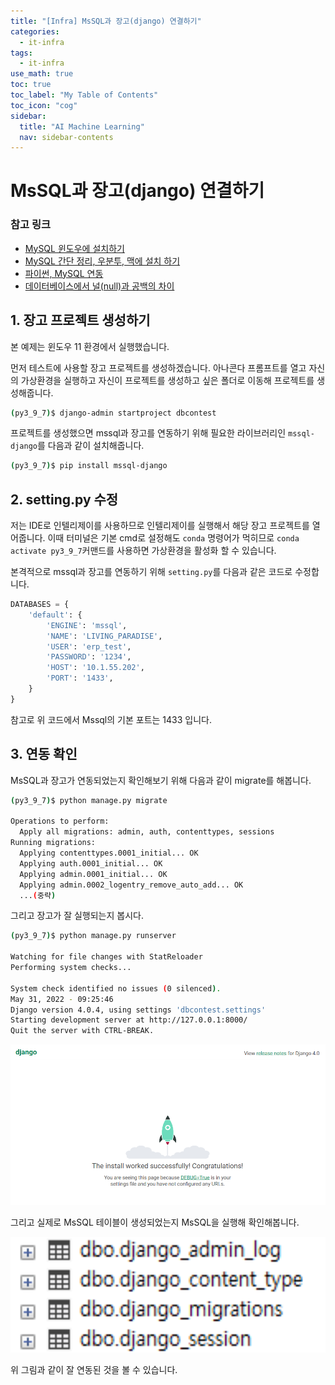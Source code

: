 ```yaml
---
title: "[Infra] MsSQL과 장고(django) 연결하기"
categories:
  - it-infra
tags:
  - it-infra
use_math: true
toc: true
toc_label: "My Table of Contents"
toc_icon: "cog"
sidebar:
  title: "AI Machine Learning"
  nav: sidebar-contents
---
```


# MsSQL과 장고(django) 연결하기

### 참고 링크  

* [MySQL 윈도우에 설치하기](https://losskatsu.github.io/it-infra/mysql-install-win/)
* [MySQL 간단 정리, 우분투, 맥에 설치 하기](https://losskatsu.github.io/it-infra/mysql-index/)
* [파이썬, MySQL 연동](https://losskatsu.github.io/programming/py-db-conn/)
* [데이터베이스에서 널(null)과 공백의 차이](https://losskatsu.github.io/it-infra/db-null/)

## 1. 장고 프로젝트 생성하기

본 예제는 윈도우 11 환경에서 실행했습니다. 

먼저 테스트에 사용할 장고 프로젝트를 생성하겠습니다. 
아나콘다 프롬프트를 열고 자신의 가상환경을 실행하고 
자신이 프로젝트를 생성하고 싶은 폴더로 이동해 프로젝트를 생성해줍니다. 

```bash
(py3_9_7)$ django-admin startproject dbcontest
```

프로젝트를 생성했으면 mssql과 장고를 연동하기 위해 필요한 라이브러리인 ```mssql-django```를 다음과 같이 설치해줍니다.

```bash
(py3_9_7)$ pip install mssql-django
```

## 2. setting.py 수정

저는 IDE로 인텔리제이를 사용하므로 
인텔리제이를 실행해서 해당 장고 프로젝트를 열어줍니다. 
이때 터미널은 기본 cmd로 설정해도 ```conda``` 명령어가 먹히므로 ```conda activate py3_9_7```커맨드를 사용하면 
가상환경을 활성화 할 수 있습니다. 

본격적으로 mssql과 장고를 연동하기 위해 ```setting.py```를 다음과 같은 코드로 수정합니다. 

```python
DATABASES = {
    'default': {
        'ENGINE': 'mssql',
        'NAME': 'LIVING_PARADISE',
        'USER': 'erp_test',
        'PASSWORD': '1234',
        'HOST': '10.1.55.202',
        'PORT': '1433',
    }
}
```

참고로 위 코드에서 Mssql의 기본 포트는 1433 입니다. 

## 3. 연동 확인

MsSQL과 장고가 연동되었는지 확인해보기 위해 다음과 같이 migrate를 해봅니다.

```bash
(py3_9_7)$ python manage.py migrate

Operations to perform:
  Apply all migrations: admin, auth, contenttypes, sessions
Running migrations:
  Applying contenttypes.0001_initial... OK
  Applying auth.0001_initial... OK
  Applying admin.0001_initial... OK
  Applying admin.0002_logentry_remove_auto_add... OK
  ...(중략)
```

그리고 장고가 잘 실행되는지 봅시다. 

```bash
(py3_9_7)$ python manage.py runserver

Watching for file changes with StatReloader
Performing system checks...

System check identified no issues (0 silenced).
May 31, 2022 - 09:25:46
Django version 4.0.4, using settings 'dbcontest.settings'
Starting development server at http://127.0.0.1:8000/
Quit the server with CTRL-BREAK.
```

<center><img src="/assets/images/infra/mssql-django/django-mssql01.png " width="800"></center>

그리고 실제로 MsSQL 테이블이 생성되었는지 MsSQL을 실행해 확인해봅니다.

<center><img src="/assets/images/infra/mssql-django/django-mssql02.png " width="800"></center>

위 그림과 같이 잘 연동된 것을 볼 수 있습니다.
